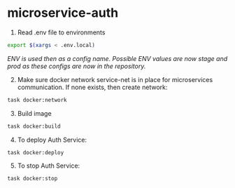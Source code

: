 # microservice-auth

1. Read .env file to environments

```bash
export $(xargs < .env.local)
```

_ENV is used then as a config name. Possible ENV values are now stage and prod as these configs are now in the repository._

2. Make sure docker network service-net is in place for microservices communication. If none exists, then create network:

```bash
task docker:network
```

3. Build image

```bash
task docker:build
```

4. To deploy Auth Service:

```bash
task docker:deploy
```

5. To stop Auth Service:

```bash
task docker:stop
```
